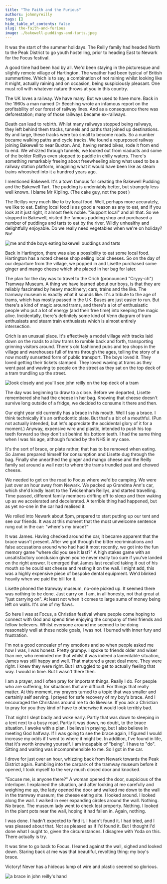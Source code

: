 ```yaml
---
title: "The Faith and the Furious"
authors: johnnyreilly
tags: []
hide_table_of_contents: false
slug: the-faith-and-furious
image: ./bakewell-puddings-and-tarts.jpeg
---
```

It was the start of the summer holidays. The Reilly family had headed North to the Peak District to go youth hostelling, prior to heading East to Newark for the Focus festival.

A good time had been had by all. We'd been staying in the picturesque and slightly remote village of Hartington. The weather had been typical of British summertime. Which is to say, a combination of not raining whilst looking like it might, actually raining and on occasion, being suspiciously pleasant. One must roll with whatever nature throws at you in this country.

The UK loves a railway. We have many. But we used to have more. Back in the 1960s a man named Dr Beeching wrote an infamous report on the profitability of our forest of railway lines. And as a consequence there was deforestation; many of those railways became ex-railways.

Death can lead to rebirth. Whilst many railways stopped being railways, they left behind them tracks, tunnels and paths that joined up destinations. By and large, these tracks were too small to become roads. So a number became walking paths and cycle tracks. We found a repurposed railway joining Bakewell to near Buxton. And, having rented bikes, rode it from end to end. We whizzed through tunnels, we looked out from viaducts and some of the bolder Reillys even stopped to paddle in chilly waters. There's something remarkably freeing about freewheeling along what used to be a railway station platform, imagining what it would have been like as steam trains whooshed into it a hundred years ago.

I mentioned Bakewell. It's a town famous for creating the Bakewell Pudding and the Bakewell Tart. The pudding is undeniably better, but strangely less well known. I blame Mr Kipling. (The cake guy, not the poet )

The Reillys very much like to try local food. Well, perhaps more accurately, we like to eat. Eating local food is as good a reason as any to eat, and if you look at it just right, it almost feels noble. "Support local" and all that. So we stopped in Bakewell, visited the famous pudding shop and purchased a number of puddings and tarts to eat by the river. Wildly unhealthy and delightfully enjoyable. Do we really need vegetables when we're on holiday? No!

![me and thde boys eating bakewell ouddings and tarts](bakewell-puddings-and-tarts.jpeg)

Back in Hartington, there was also a possibility to eat some local food. Hartington has a noted cheese shop selling local cheeses. So on the day of our departure from the village, we popped in and Lisette purchased some ginger and mango cheese which she placed in her bag for later.

The plan for the day was to travel to the Crich (pronounced "Cryyy-ch") Tramway Museum. A thing we have learned about our boys, is that they are reliably fascinated by heavy machinery; cars, trains and the like. The tramway museum is exactly what it sounds like. It's a tribute to the age of trams, which has mostly passed in the UK. Buses are just easier to run. But there's a kind of magic around trams, and there's a lot of enthusiastic people who put a lot of energy (and their free time) into keeping the magic alive. Incidentally, there's definitely some kind of Venn diagram of tram enthusiasts and steam train enthusiasts which is almost entirely intersection.

Crich is an unusual place. It's effectively a model village with tracks laid down on the roads to allow trams to rumble back and forth, transporting grinning visitors around. There's old fashioned pubs and tea shops in the village and warehouses full of trams through the ages, telling the story of a now mostly sunsetted form of public transport. The boys loved it. They loved getting their tickets stamped. They loved waving at trams as they went past and waving to people on the street as they sat on the top deck of a tram trundling up the street.

![look closely and you'll see john reilly on the top deck of a tram](tram.jpeg)

The day was beginning to draw to a close. Before we departed, Lisette remembered she had the cheese in her bag. Knowing that cheese doesn't survive long outside of a fridge, we decided to consume it there and then.

Our eight year old currently has a brace in his mouth. Well I say a brace. I think technically it's an orthodontic plate. But that's a bit of a mouthful. (Pun not actually intended, but let's appreciate the accidental glory of it for a moment.) Anyway, expensive wire and plastic, intended to push his top teeth forward so they don't sit behind his bottom teeth. I had the same thing when I was his age, although funded by the NHS in my case.

It's the sort of brace, or plate rather, that has to be removed when eating. So James prepared himself for consumption and Lisette dug through the bag. Finally she unearthed the ginger and mango cheese and the Reilly family sat around a wall next to where the trams trundled past and chowed cheese.

We needed to get on the road to Focus where we'd be camping. We were just over an hour away from Newark. We packed up Grandma Ann's car, which she'd kindly leant to the Twickenham Reillys, and started travelling. Time passed, different family members drifting off to sleep and then waking up as we accelerated and decelerated. A terrible thing had happened, but as yet no-one in the car had realised it.

We rolled into Newark about 5pm, prepared to start putting up our tent and see our friends. It was at this moment that the most unwelcome sentence rung out in the car: "where's my brace?"

It was James. Having checked around the car, it became apparent that the brace wasn't present. After we got through the bitter recriminations and false accusations around who had had it most recently, we got into the fun memory game "where did you see it last?" A high stakes game with an unsatisfactory conclusion given you're never really too sure if you've landed on the right answer. It emerged that James last recalled taking it out of his mouth so he could eat cheese and resting it on the wall. I might add, this was a highly expensive piece of bespoke dental equipment. We'd blinked heavily when we paid the bill for it.

Lisette phoned the tramway museum, no-one picked up. It seemed there was nothing to be done. Just carry on. I am, in all honesty, not that great at "just carrying on". At least not when it comes to large sums of money being left on walls. It's one of my flaws.

So here I was at Focus, a Christian festival where people come hoping to connect with God and spend time enjoying the company of their friends and fellow believers. Whilst everyone around me seemed to be doing reasonably well at these noble goals, I was not. I burned with inner fury and frustration.

I'm not a good concealer of my emotions and so when people asked me how I was, I was honest. Pretty grumpy. I spoke to friends older and wiser than me, who reminded me that whilst it was indeed a lamentable situation, James was still happy and well. That mattered a great deal more. They were right. I knew they were right. But I struggled to get to actually feeling that way. I would in time. But I wasn't there then.

I am a prayer, and I often pray for important things. Really I do. For people who are suffering, for situations that are difficult. For things that really matter. At this moment, my prayers turned to a topic that was smaller and certainly self serving. I prayed for safe recovery of my boy's brace. And I encouraged the Christians around me to do likewise. If you ask a Christian to pray for you they kind of have to otherwise it would look terribly bad.

That night I slept badly and woke early. Partly that was down to sleeping in a tent next to a busy road. Partly it was down, no doubt, to the brace situation. I awoke with a plan. I believe in praying, but I also believe in meeting God halfway. If I was going to see the brace again, I figured I would increase my odds if I went to where it might be. In addition, I've found in life, that it's worth knowing yourself. I am incapable of "being". I have to "do". Sitting and waiting was incomprehensible to me. So I got in the car.

I drove for just over an hour, whizzing back from Newark towards the Peak District again. Rumbling into the carpark of the tramway museum before it opened, I took myself to the very much closed door and knocked.

"Excuse me, is anyone there?" A woman opened the door, suspicious of the interloper. I explained the situation, and after looking at me carefully and weighing me up, the lady opened the door and walked me down to the wall in the tramway museum; the cheese eating site. I looked around. I looked along the wall. I walked in ever expanding circles around the wall. Nothing. No brace. The museum lady went to check lost property. Nothing. I looked in the plant pots near the wall, hoping it had fallen in. Again, nothing.

I was done. I hadn't expected to find it. I hadn't found it. I had tried, and I was pleased about that. Not as pleased as if I'd found it. But I thought I'd done what I ought to, given the circumstances. I disagree with Yoda on this. There actually is try.

It was time to go back to Focus. I leaned against the wall, sighed and looked down. Staring back at me was that beautiful, revolting thing: my boy's brace.

Victory! Never has a hideous lump of wire and plastic seemed so glorious.

![a brace in john reilly's hand](the-plate-recovered.jpeg)


